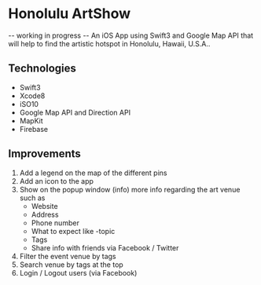# Honolulu ArtShow

-- working in progress --
An iOS App using Swift3 and Google Map API that will help to find the artistic hotspot in Honolulu, Hawaii, U.S.A..

## Technologies

- Swift3
- Xcode8
- iSO10
- Google Map API and Direction API
- MapKit
- Firebase

## Improvements

1. Add a legend on the map of the different pins
2. Add an icon to the app
3. Show  on the popup window (info) more info regarding the art venue such as
    - Website
    - Address
    - Phone number
    - What to expect like -topic
    - Tags
    - Share info with friends via Facebook / Twitter
4. Filter the event venue by tags
5. Search venue by tags at the top
6. Login / Logout users (via Facebook)
